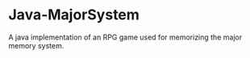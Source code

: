 # Java-MajorSystem
A java implementation of an RPG game used for memorizing the major memory system.
